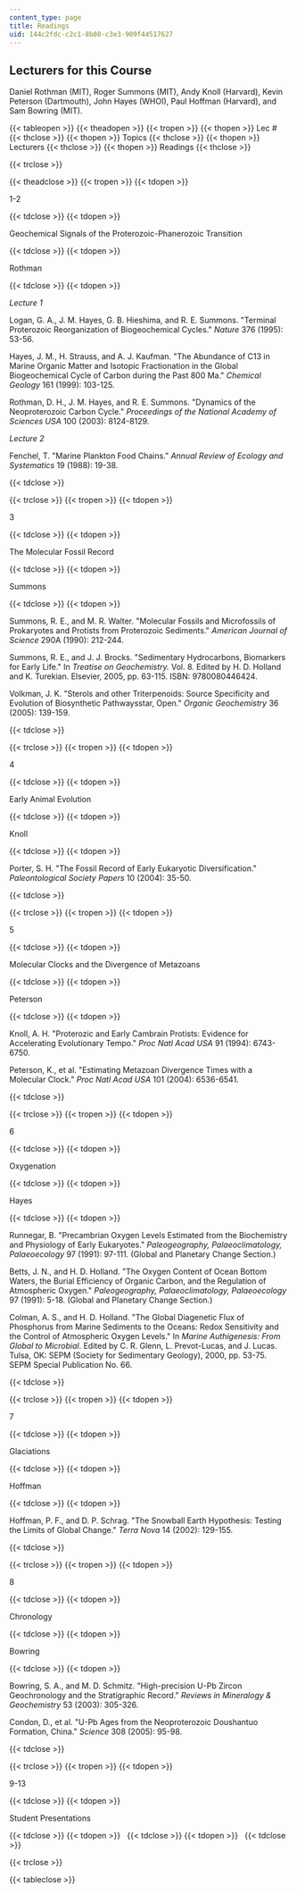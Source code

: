 ```yaml
---
content_type: page
title: Readings
uid: 144c2fdc-c2c1-8b08-c3e3-909f44517627
---
```


Lecturers for this Course
-------------------------

Daniel Rothman (MIT), Roger Summons (MIT), Andy Knoll (Harvard), Kevin Peterson (Dartmouth), John Hayes (WHOI), Paul Hoffman (Harvard), and Sam Bowring (MIT).

{{< tableopen >}}
{{< theadopen >}}
{{< tropen >}}
{{< thopen >}}
Lec #
{{< thclose >}}
{{< thopen >}}
Topics
{{< thclose >}}
{{< thopen >}}
Lecturers
{{< thclose >}}
{{< thopen >}}
Readings
{{< thclose >}}

{{< trclose >}}

{{< theadclose >}}
{{< tropen >}}
{{< tdopen >}}


1-2


{{< tdclose >}}
{{< tdopen >}}


Geochemical Signals of the Proterozoic-Phanerozoic Transition


{{< tdclose >}}
{{< tdopen >}}


Rothman


{{< tdclose >}}
{{< tdopen >}}


_Lecture 1_

Logan, G. A., J. M. Hayes, G. B. Hieshima, and R. E. Summons. "Terminal Proterozoic Reorganization of Biogeochemical Cycles." _Nature_ 376 (1995): 53-56.

Hayes, J. M., H. Strauss, and A. J. Kaufman. "The Abundance of C13 in Marine Organic Matter and Isotopic Fractionation in the Global Biogeochemical Cycle of Carbon during the Past 800 Ma." _Chemical Geology_ 161 (1999): 103-125.

Rothman, D. H., J. M. Hayes, and R. E. Summons. "Dynamics of the Neoproterozoic Carbon Cycle." _Proceedings of the National Academy of Sciences USA_ 100 (2003): 8124-8129.

_Lecture 2_

Fenchel, T. "Marine Plankton Food Chains." _Annual Review of Ecology and Systematics_ 19 (1988): 19-38.


{{< tdclose >}}

{{< trclose >}}
{{< tropen >}}
{{< tdopen >}}


3


{{< tdclose >}}
{{< tdopen >}}


The Molecular Fossil Record


{{< tdclose >}}
{{< tdopen >}}


Summons


{{< tdclose >}}
{{< tdopen >}}


Summons, R. E., and M. R. Walter. "Molecular Fossils and Microfossils of Prokaryotes and Protists from Proterozoic Sediments." _American Journal of Science_ 290A (1990): 212-244.

Summons, R. E., and J. J. Brocks. "Sedimentary Hydrocarbons, Biomarkers for Early Life." In _Treatise on Geochemistry._ Vol. 8. Edited by H. D. Holland and K. Turekian. Elsevier, 2005, pp. 63-115. ISBN: 9780080446424.

Volkman, J. K. "Sterols and other Triterpenoids: Source Specificity and Evolution of Biosynthetic Pathwaysstar, Open." _Organic Geochemistry_ 36 (2005): 139-159.


{{< tdclose >}}

{{< trclose >}}
{{< tropen >}}
{{< tdopen >}}


4


{{< tdclose >}}
{{< tdopen >}}


Early Animal Evolution


{{< tdclose >}}
{{< tdopen >}}


Knoll


{{< tdclose >}}
{{< tdopen >}}


Porter, S. H. "The Fossil Record of Early Eukaryotic Diversification." _Paleontological Society Papers_ 10 (2004): 35-50.


{{< tdclose >}}

{{< trclose >}}
{{< tropen >}}
{{< tdopen >}}


5


{{< tdclose >}}
{{< tdopen >}}


Molecular Clocks and the Divergence of Metazoans


{{< tdclose >}}
{{< tdopen >}}


Peterson


{{< tdclose >}}
{{< tdopen >}}


Knoll, A. H. "Proterozic and Early Cambrain Protists: Evidence for Accelerating Evolutionary Tempo." _Proc Natl Acad USA_ 91 (1994): 6743-6750.

Peterson, K., et al. "Estimating Metazoan Divergence Times with a Molecular Clock." _Proc Natl Acad USA_ 101 (2004): 6536-6541.


{{< tdclose >}}

{{< trclose >}}
{{< tropen >}}
{{< tdopen >}}


6


{{< tdclose >}}
{{< tdopen >}}


Oxygenation


{{< tdclose >}}
{{< tdopen >}}


Hayes


{{< tdclose >}}
{{< tdopen >}}


Runnegar, B. "Precambrian Oxygen Levels Estimated from the Biochemistry and Physiology of Early Eukaryotes." _Paleogeography, Palaeoclimatology, Palaeoecology_ 97 (1991): 97-111. (Global and Planetary Change Section.)

Betts, J. N., and H. D. Holland. "The Oxygen Content of Ocean Bottom Waters, the Burial Efficiency of Organic Carbon, and the Regulation of Atmospheric Oxygen." _Paleogeography, Palaeoclimatology, Palaeoecology_ 97 (1991): 5-18. (Global and Planetary Change Section.)

Colman, A. S., and H. D. Holland. "The Global Diagenetic Flux of Phosphorus from Marine Sediments to the Oceans: Redox Sensitivity and the Control of Atmospheric Oxygen Levels." In _Marine Authigenesis: From Global to Microbial_. Edited by C. R. Glenn, L. Prevot-Lucas, and J. Lucas. Tulsa, OK: SEPM (Society for Sedimentary Geology), 2000, pp. 53-75. SEPM Special Publication No. 66.


{{< tdclose >}}

{{< trclose >}}
{{< tropen >}}
{{< tdopen >}}


7


{{< tdclose >}}
{{< tdopen >}}


Glaciations


{{< tdclose >}}
{{< tdopen >}}


Hoffman


{{< tdclose >}}
{{< tdopen >}}


Hoffman, P. F., and D. P. Schrag. "The Snowball Earth Hypothesis: Testing the Limits of Global Change." _Terra Nova_ 14 (2002): 129-155.


{{< tdclose >}}

{{< trclose >}}
{{< tropen >}}
{{< tdopen >}}


8


{{< tdclose >}}
{{< tdopen >}}


Chronology


{{< tdclose >}}
{{< tdopen >}}


Bowring


{{< tdclose >}}
{{< tdopen >}}


Bowring, S. A., and M. D. Schmitz. "High-precision U-Pb Zircon Geochronology and the Stratigraphic Record." _Reviews in Mineralogy & Geochemistry_ 53 (2003): 305-326.

Condon, D., et al. "U-Pb Ages from the Neoproterozoic Doushantuo Formation, China." _Science_ 308 (2005): 95-98.


{{< tdclose >}}

{{< trclose >}}
{{< tropen >}}
{{< tdopen >}}


9-13


{{< tdclose >}}
{{< tdopen >}}


Student Presentations


{{< tdclose >}}
{{< tdopen >}}
 
{{< tdclose >}}
{{< tdopen >}}
 
{{< tdclose >}}

{{< trclose >}}

{{< tableclose >}}